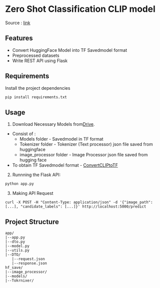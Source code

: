 # Zero Shot Classification CLIP model

Source : [link](https://huggingface.co/docs/transformers/tasks/zero_shot_object_detection)

## Features
- Convert HuggingFace Model into TF Savedmodel format
- Preprocessed datasets
- Write REST API using Flask

## Requirements

Install the project dependencies
```bash
pip install requirements.txt 
```

## Usage
1. Download Necessary Models from[Drive](https://drive.google.com/drive/folders/11q-9LsGQLlhwEmv1zVItsH8qAkDlE87C?usp=drive_link).
- Consist of :
   - Models folder - Savedmodel in TF format
   - Tokenizer folder - Tokenizer (Text processor) json file saved from huggingface
   - image_processor folder - Image Processor json file saved from hugging face
- To obtain TF Savedmodel format - [ConvertCLIPtoTF](https://github.com/RobertBiehl/CLIP-tf2) 

2. Runnning the Flask API:
```python
python app.py
```

3. Making API Request
```
curl -X POST -H "Content-Type: application/json" -d '{"image_path": [...], "candidate_labels": [...]}' http://localhost:5000/predict
```
## Project Structure
```
app/
|--app.py
|--dto.py
|--model.py
|--utils.py
|--DTO/
   |--request.json
   |--response.json
hf_save/
|--image_processor/
|--models/
|--Tokrnixer/
```

